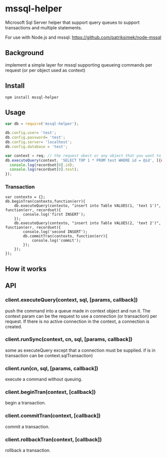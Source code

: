 # mssql-helper

Microsoft Sql Server helper that support query queues to support transactions and multiple statements.

For use with Node.js and mssql: https://github.com/patriksimek/node-mssql

## Background

implement a simple layer for mssql supporting queueing commands per request (or per object used as context)

## Install

`npm install mssql-helper`

## Usage

```javascript
var db = require('mssql-helper');

db.config.user= 'test';
db.config.password= 'test';
db.config.server= 'localhost';
db.config.database = 'test';

var context = req; // the request obect or any object that you want to use to share a connection and syncronice commands. 
db.executeQuery(context, 'SELECT TOP 1 * FROM test WHERE id = @id', [{name: 'id', value : '1'}], function (err, recordset) {
  console.log(recordset[0].id);
  console.log(recordset[0].test);
});

```
### Transaction

	var contexto = {};
	db.beginTran(contexto,function(err){
		db.executeQuery(contexto, "insert into Table VALUES(1, 'text 1')", function(err, recordset){
			console.log('first INSERT');
		});
		db.executeQuery(contexto, "insert into Table VALUES(2, 'text 2')", function(err, recordset){
			console.log('second INSERT');
			db.commitTran(contexto, function(err){
				console.log('commit');
			});
		});
	});

## How it works


## API

### client.executeQuery(context, sql, [params, callback])

push the command into a queue made in context object and run it. The context param can be the request to use a connection (or transaction) per request. If there is no active connection in the context, a connection is created.

### client.runSync(context, cn, sql, [params, callback])

some as executeQuery except that a connection must be supplied. if is in transaction can be context.sqlTransaction)

### client.run(cn, sql, [params, callback])

execute a command without queuing.

### client.beginTran(context, [callback])

begin a transaction.

### client.commitTran(context, [callback])

commit a transaction.

### client.rollbackTran(context, [callback])

rollback a transaction.
